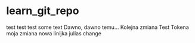 # learn_git_repo
test test test
some text
Dawno, dawno temu...
Kolejna zmiana 
Test Tokena
moja zmiana
nowa linijka
julias change